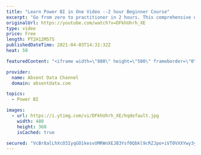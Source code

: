 ```yaml
---
title: "Learn Power BI in One Video --2 hour Beginner Course"
excerpt: "Go from zero to practitioner in 2 hours. This comprehensive overview course will show you the fundamentals of building DAX measures, visualizations, and dashboards in Power BI. You can find the file here: https://github.com/Gaelim/Power-BI-Courses/blob/master/fb_campaign.csv  Power BI is one of the best"
originalUrl: https://youtube.com/watch?v=DFkhUhrh_XE
type: video
price: Free
length: PT2H12M57S
publishedDateTime: 2021-04-03T14:31:32Z
heat: 50

featuredContent: "<iframe width=\"800\" height=\"500\" frameborder=\"0\" src=\"https://www.youtube.com/embed/DFkhUhrh_XE\" allow=\"accelerometer; autoplay; encrypted-media; gyroscope; picture-in-picture\" allowfullscreen></iframe>"

provider:
  name: Absent Data Channel
  domain: absentdata.com

topics:
  - Power BI

images:
  - url: https://i.ytimg.com/vi/DFkhUhrh_XE/hqdefault.jpg
    width: 480
    height: 360
    isCached: true

secured: "VcBr8alLhXcO3IyqGO1kesvUMRWnXEJB3Ysf0Qbkl9cRZJpo+iVT0VXXYwy3yHYX4dsR0Hpwcf879CFBpOK43brDBko6PQcx90Dz3nJqztB5uvkANfna+ncbQm0WLVVA/+CL85MGzXLfp0AWSljJLPRncFERQ1L9EyLrN3X8p7tWm52zkuB0Up8FmE90fTK5x+IOiPUkEyZSoJehgbaLizVJGSmE/gsIcGJUwDXBwqwBpty+jc2I0jG959v8+tXaxg5H9qqWWGHfBdjI18wmnh/5zDKOY1qv9nqmUaxprf0prei+/DqT6Z/jn8AtbLPAgHUTEtA+u6Dcr73RvqlLkR10gOmymr2qIWbyBYvlyBOHrph+9r4qAqPWdNf401WA52NHBK64aZGRqhFPdkFHDDDm1wbAteQHRtSOijsVMCU=;Yz9ik50HiWcEgj0kCkZ3Vw=="
---
```


